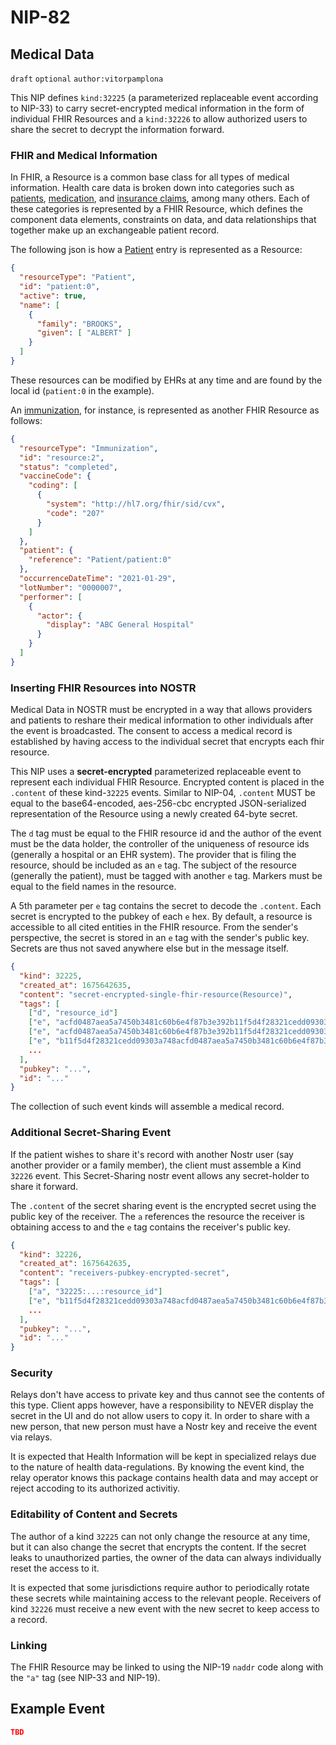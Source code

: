 NIP-82
======

Medical Data
-----------------

`draft` `optional` `author:vitorpamplona`

This NIP defines `kind:32225` (a parameterized replaceable event according to NIP-33) to carry secret-encrypted medical information in the form of individual FHIR Resources and a `kind:32226` to allow authorized users to share the secret to decrypt the information forward. 

### FHIR and Medical Information

In FHIR, a Resource is a common base class for all types of medical information. Health care data is broken down into categories such as [patients](https://www.hl7.org/fhir/patient.html), [medication](https://www.hl7.org/fhir/medication.html), and
[insurance claims](https://www.hl7.org/fhir/claim.html), among many others. Each of these categories is represented by a FHIR Resource, which defines the component data elements, constraints on data, and data relationships that together make up an exchangeable patient record. 

The following json is how a [Patient](https://www.hl7.org/fhir/patient.html) entry is represented as a Resource: 

```json
{
  "resourceType": "Patient",
  "id": "patient:0",
  "active": true,
  "name": [
    {
      "family": "BROOKS",
      "given": [ "ALBERT" ]
    }
  ]
}
```

These resources can be modified by EHRs at any time and are found by the local id (`patient:0` in the example). 

An [immunization](https://www.hl7.org/fhir/immunization.html), for instance, is represented as another FHIR Resource as follows: 

```json
{
  "resourceType": "Immunization",
  "id": "resource:2",
  "status": "completed",
  "vaccineCode": {
    "coding": [
      {
        "system": "http://hl7.org/fhir/sid/cvx",
        "code": "207"
      }
    ]
  },
  "patient": {
    "reference": "Patient/patient:0"
  },
  "occurrenceDateTime": "2021-01-29",
  "lotNumber": "0000007",
  "performer": [
    {
      "actor": {
        "display": "ABC General Hospital"
      }
    }
  ]
}
```

### Inserting FHIR Resources into NOSTR

Medical Data in NOSTR must be encrypted in a way that allows providers and patients to reshare their medical information to other individuals after the event is broadcasted. The consent to access a medical record is established by having access to the individual secret that encrypts each fhir resource.

This NIP uses a **secret-encrypted** parameterized replaceable event to represent each individual FHIR Resource. Encrypted content is placed in the `.content` of these kind-`32225` events. Similar to NIP-04, `.content` MUST be equal to the base64-encoded, aes-256-cbc encrypted JSON-serialized representation of the Resource using a newly created 64-byte secret. 

The `d` tag must be equal to the FHIR resource id and the author of the event must be the data holder, the controller of the uniqueness of resource ids (generally a hospital or an EHR system). The provider that is filing the resource, should be included as an `e` tag. The subject of the resource (generally the patient), must be tagged with another `e` tag. Markers must be equal to the field names in the resource. 

A 5th parameter per `e` tag contains the secret to decode the `.content`. Each secret is encrypted to the pubkey of each `e` hex. By default, a resource is accessible to all cited entities in the FHIR resource. From the sender's perspective, the secret is stored in an `e` tag with the sender's public key. Secrets are thus not saved anywhere else but in the message itself. 

```json
{
  "kind": 32225,
  "created_at": 1675642635,
  "content": "secret-encrypted-single-fhir-resource(Resource)",
  "tags": [
    ["d", "resource_id"]
	["e", "acfd0487aea5a7450b3481c60b6e4f87b3e392b11f5d4f28321cedd09303a748", "wss://relay.example.com", "author", "receivers-pubkey-encrypted-secret"]
    ["e", "acfd0487aea5a7450b3481c60b6e4f87b3e392b11f5d4f28321cedd09303a748", "wss://relay.example.com", "subject", "receivers-pubkey-encrypted-secret"], 
	["e", "b11f5d4f28321cedd09303a748acfd0487aea5a7450b3481c60b6e4f87b3e392", "wss://relay.example.com", "practitioner", "receivers-pubkey-encrypted-secret"],
	... 
  ],
  "pubkey": "...",
  "id": "..."
}
```

The collection of such event kinds will assemble a medical record. 

### Additional Secret-Sharing Event

If the patient wishes to share it's record with another Nostr user (say another provider or a family member), the client must assemble a Kind `32226` event. This Secret-Sharing nostr event allows any secret-holder to share it forward. 

The `.content` of the secret sharing event is the encrypted secret using the public key of the receiver. The `a` references the resource the receiver is obtaining access to and the `e` tag contains the receiver's public key.

```json
{
  "kind": 32226,
  "created_at": 1675642635,
  "content": "receivers-pubkey-encrypted-secret",
  "tags": [
    ["a", "32225:...:resource_id"]
	["e", "b11f5d4f28321cedd09303a748acfd0487aea5a7450b3481c60b6e4f87b3e392", "wss://relay.example.com", "practitioner"],
	... 
  ],
  "pubkey": "...",
  "id": "..."
}
```

### Security

Relays don't have access to private key and thus cannot see the contents of this type. Client apps however, have a responsibility to NEVER display the secret in the UI and do not allow users to copy it. In order to share with a new person, that new person must have a Nostr key and receive the event via relays. 

It is expected that Health Information will be kept in specialized relays due to the nature of health data-regulations. By knowing the event kind, the relay operator knows this package contains health data and may accept or reject accoding to its authorized activitiy. 

### Editability of Content and Secrets

The author of a kind `32225` can not only change the resource at any time, but it can also change the secret that encrypts the content. If the secret leaks to unauthorized parties, the owner of the data can always individually reset the access to it. 

It is expected that some jurisdictions require author to periodically rotate these secrets while maintaining access to the relevant people. Receivers of kind `32226` must receive a new event with the new secret to keep access to a record. 

### Linking

The FHIR Resource may be linked to using the NIP-19 `naddr` code along with the `"a"` tag (see NIP-33 and NIP-19).

## Example Event

```json
TBD
```
